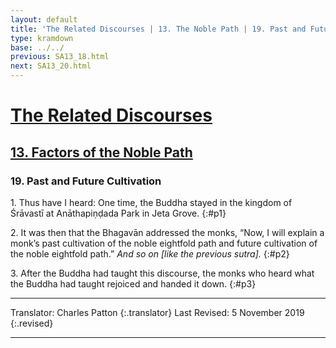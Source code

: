 ```yaml
---
layout: default
title: 'The Related Discourses | 13. The Noble Path | 19. Past and Future Cultivation'
type: kramdown
base: ../../
previous: SA13_18.html
next: SA13_20.html
---
```


# [The Related Discourses](../index.html)
## [13. Factors of the Noble Path](index.html)
### 19. Past and Future Cultivation

1\. Thus have I heard: One time, the Buddha stayed in the kingdom of Śrāvastī at Anāthapiṇḍada Park in Jeta Grove.
{:#p1}

2\. It was then that the Bhagavān addressed the monks, “Now, I will explain a monk’s past cultivation of the noble eightfold path and future cultivation of the noble eightfold path.” *And so on [like the previous sutra].*
{:#p2}

3\. After the Buddha had taught this discourse, the monks who heard what the Buddha had taught rejoiced and handed it down.
{:#p3}

---

Translator: Charles Patton
{:.translator}
Last Revised: 5 November 2019
{:.revised}

---